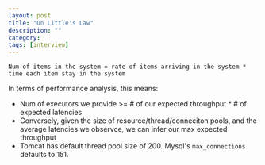 ```yaml
---
layout: post
title: "On Little's Law"
description: ""
category: 
tags: [interview]
---
```


```
Num of items in the system = rate of items arriving in the system * time each item stay in the system
```

In terms of performance analysis, this means:

* Num of executors we provide >= # of our expected throughput * # of expected latencies 
* Conversely, given the size of resource/thread/conneciton pools, and the average latencies we observce, we can infer our max expected throughput
* Tomcat has default thread pool size of 200. Mysql's `max_connections` defaults to 151. 
